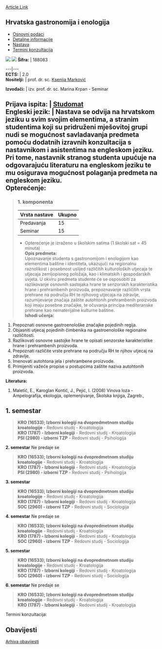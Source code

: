[Article Link](https://www.fhs.hr/predmet/hge)

## Hrvatska gastronomija i enologija
  * [Osnovni podaci](https://www.fhs.hr/predmet/hge#v1id-523747_441018_1_0 "Osnovni podaci")
  * [Detaljne informacije](https://www.fhs.hr/predmet/hge#v1id-523747_441018_1_1 "Detaljne informacije")
  * [Nastava](https://www.fhs.hr/predmet/hge#v1id-523747_441018_1_2 "Nastava")
  * [Termini konzultacija](https://www.fhs.hr/predmet/hge#v1id-523747_441018_1_3 "Termini konzultacija")


[![](https://www.fhs.hr/img/flags/gif/hr.gif)](https://www.fhs.hr/predmet/hge) [![](https://www.fhs.hr/img/flags/gif/gb.gif)](https://www.fhs.hr/en/course/cgae)
**Šifra:** |  188083  
  
---|---  
**ECTS:** |  2.0   
**Nositelji:** |  prof. dr. sc. [Ksenija Marković](https://www.fhs.hr/djelatnik/ksenija.markovic)   
  
**Izvođači:** |  izv. prof. dr. sc. Marina Krpan - Seminar  
  
**Prijava ispita:** |  [Studomat](http://www.isvu.hr/studomat)  
**Engleski jezik:** |  Nastava se odvija na hrvatskom jeziku u svim svojim elementima, a stranim studentima koji su pridruženi mješovitoj grupi nudi se mogućnost savladavanja predmeta pomoću dodatnih izravnih konzultacija s nastavnikom i asistentima na engleskom jeziku. Pri tome, nastavnik stranog studenta upućuje na odgovarajuću literaturu na engleskom jeziku te mu osigurava mogućnost polaganja predmeta na engleskom jeziku.   
**Opterećenje:**  
---  
> ### 1. komponenta
> | Vrsta nastave | Ukupno  
> ---|---  
> Predavanja | 15  
> Seminar | 15  
> * Opterećenje je izraženo u školskim satima (1 školski sat = 45 minuta)   
**Opis predmeta:**  
> Upoznavanje studenta s gastronomijom i enologijom kao elementima baštine i identiteta, ukazujući na regionalnu raznolikost i posebnost uslijed različitih kulturoloških utjecaja te utjecaja zemljopisnog položaja, kao i klimatskih i gospodarskih uvjeta. U okviru predmeta studente će se osposobiti za razlikovanje osnovnih sastojaka hrane te senzorskih karakteristika hrane i prehrambenih proizvoda, prepoznavanje različitih vrsta prehrane na području RH te njihovog utjecaja na zdravlje, razumijevanje značaja zaštite autohtonih prehrambenih proizvoda koji imaju posebne značajke, te očuvanja principa mediteranske prehrane kao nematerijalne kulturne baštine.  
**Ishodi učenja:**  
  1. Prepoznati osnovne gastroenološke značajke pojedinih regija.
  2. Objasniti utjecaj pojedinih čimbenika na gastroenološke regionalne različitosti.
  3. Razlikovati osnovne sastojke hrane te opisati senzorske karakteristike hrane i prehrambenih proizvoda.
  4. Prepoznati različite vrste prehrane na području RH te njihov utjecaj na zdravlje.
  5. Imenovati autohtona jela i prehrambene proizvode.
  6. Primijeniti važeće propise u postupcima zaštite naziva autohtonih proizvoda.

  
**Literatura:**  
  1. Maletić, E., Karoglan Kontić, J., Pejić, I. (2008) Vinova loza - Ampelografija, ekologija, oplemenjivanje, Školska knjiga, Zagreb., 

  
**1. semestar**  
---  
> **KRO (16533); Izborni kolegiji na dvopredmetnom studiju kroatologije** - Redovni studij - Kroatologija  
>  **KRO (1787) - Izborni kolegiji** - Redovni studij - Kroatologija  
>  **PSI (2980) - izborni TZP** - Redovni studij - Psihologija  
>   
  
**2. semestar** Ne predaje se  
> **KRO (16533); Izborni kolegiji na dvopredmetnom studiju kroatologije** - Redovni studij - Kroatologija  
>  **KRO (1787) - Izborni kolegiji** - Redovni studij - Kroatologija  
>  **PSI (2980) - izborni TZP** - Redovni studij - Psihologija  
>   
  
**3. semestar**  
> **KRO (16533); Izborni kolegiji na dvopredmetnom studiju kroatologije** - Redovni studij - Kroatologija  
>  **KRO (1787) - Izborni kolegiji** - Redovni studij - Kroatologija  
>  **SOC (2960) - izborni TZP** - Redovni studij - Sociologija  
>   
  
**4. semestar** Ne predaje se  
> **KRO (16533); Izborni kolegiji na dvopredmetnom studiju kroatologije** - Redovni studij - Kroatologija  
>  **KRO (1787) - Izborni kolegiji** - Redovni studij - Kroatologija  
>  **SOC (2960) - izborni TZP** - Redovni studij - Sociologija  
>   
  
**5. semestar**  
> **KRO (16533); Izborni kolegiji na dvopredmetnom studiju kroatologije** - Redovni studij - Kroatologija  
>  **KRO (1787) - Izborni kolegiji** - Redovni studij - Kroatologija  
>  **SOC (2960) - izborni TZP** - Redovni studij - Sociologija  
>   
  
**6. semestar** Ne predaje se  
> **KRO (16533); Izborni kolegiji na dvopredmetnom studiju kroatologije** - Redovni studij - Kroatologija  
>  **KRO (1787) - Izborni kolegiji** - Redovni studij - Kroatologija  
>   
Termini konzultacija: 


## Obavijesti
[Arhiva obavijesti](https://www.fhs.hr/predmet/hge?@=215lc#news_114339 "Arhiva obavijesti")
